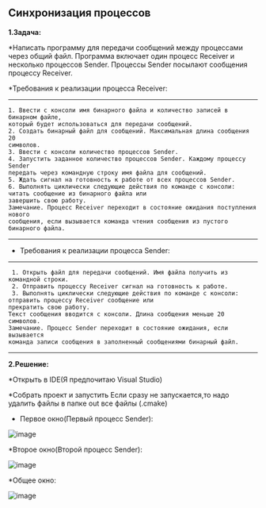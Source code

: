 **Синхронизация процессов**
--------------------------
**1.Задача:**

*Написать программу для передачи сообщений между процессами через 
общий файл. Программа включает один процесс Receiver и несколько процессов 
Sender. Процессы Sender посылают сообщения процессу Receiver.  

 *Требования к реализации процесса Receiver: 
 
 ----------------------------
    1. Ввести с консоли имя бинарного файла и количество записей в бинарном файле, 
    который будет использоваться для передачи сообщений. 
    2. Создать бинарный файл для сообщений. Максимальная длина сообщения 20 
    символов. 
    3. Ввести с консоли количество процессов Sender. 
    4. Запустить заданное количество процессов Sender. Каждому процессу Sender 
    передать через командную строку имя файла для сообщений. 
    5. Ждать сигнал на готовность к работе от всех процессов Sender. 
    6. Выполнять циклически следующие действия по команде с консоли:  
    читать сообщение из бинарного файла или  
    завершить свою работу. 
    Замечание. Процесс Receiver переходит в состояние ожидания поступления нового 
    сообщения, если вызывается команда чтения сообщения из пустого бинарного файла. 
--------------------------------
* Требования к реализации процесса Sender: 
----------------------------
     1. Открыть файл для передачи сообщений. Имя файла получить из командной строки. 
     2. Отправить процессу Receiver сигнал на готовность к работе. 
     3. Выполнять циклически следующие действия по команде с консоли:  
    отправить процессу Receiver сообщение или  
    прекратить свою работу.  
    Текст сообщения вводится с консоли. Длина сообщения меньше 20 символов. 
    Замечание. Процесс Sender переходит в состояние ожидания, если вызывается 
    команда записи сообщения в заполненный сообщениями бинарный файл. 
--------------------------------
**2.Решение:**

  *Открыть в IDE(Я предпочитаю Visual Studio)
 
  *Собрать проект и запустить
  Если сразу не запускается,то надо удалить файлы в папке out все файлы (.cmake)
  
  * Первое окно(Первый процесс Sender):
    
![image](https://github.com/user-attachments/assets/68b7b92b-7d1d-4f58-8768-f477a05949ef)

  *Второе окно(Второй процесс Sender):
  
![image](https://github.com/user-attachments/assets/7dcc558c-5c1e-4f28-a0f1-a97238f52e18)
  
  *Общее окно:
  
![image](https://github.com/user-attachments/assets/0ca37f85-b946-4ef5-9310-52d873be1257)


